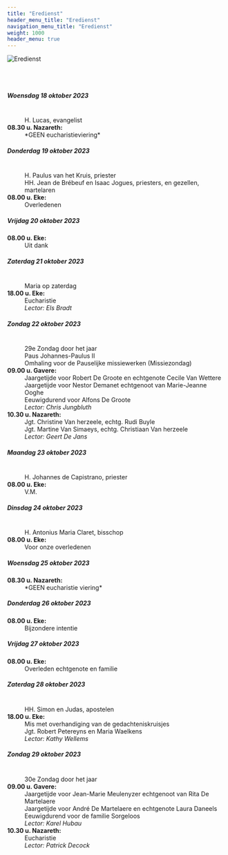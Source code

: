 ```yaml
---
title: "Eredienst"
header_menu_title: "Eredienst"
navigation_menu_title: "Eredienst"
weight: 1000
header_menu: true
---
```


![Eredienst](images/liturgische-vieringen.jpg)

<br>
<br>

##### Woensdag 18 oktober 2023  
<dl><dt>&nbsp;</dt><dd>H. Lucas, evangelist<br></dd><dt><b>08.30 u. Nazareth:</b></dt><dd>*GEEN eucharistieviering*</dd>
</dl>

##### Donderdag 19 oktober 2023  
<dl><dt>&nbsp;</dt><dd>H. Paulus van het Kruis, priester<br>HH. Jean de Brébeuf en Isaac Jogues, priesters, en gezellen, martelaren<br></dd><dt><b>08.00 u. Eke:</b></dt><dd>Overledenen</dd>
</dl>

##### Vrijdag 20 oktober 2023  
<dl><dt><b>08.00 u. Eke:</b></dt><dd>Uit dank</dd>
</dl>

##### Zaterdag 21 oktober 2023  
<dl><dt>&nbsp;</dt><dd>Maria op zaterdag<br></dd><dt><b>18.00 u. Eke:</b></dt><dd>Eucharistie<br><i>Lector: Els Bradt</i></dd>
</dl>

##### Zondag 22 oktober 2023  
<dl><dt>&nbsp;</dt><dd>29e Zondag door het jaar<br>Paus Johannes-Paulus II<br>Omhaling voor de Pauselijke missiewerken (Missiezondag)<br></dd><dt><b>09.00 u. Gavere:</b></dt><dd>Jaargetijde voor Robert De Groote en echtgenote Cecile Van Wettere<br>Jaargetijde voor Nestor Demanet echtgenoot van Marie-Jeanne Ooghe<br>Eeuwigdurend voor Alfons De Groote<br><i>Lector: Chris Jungbluth</i></dd>
<dt><b>10.30 u. Nazareth:</b></dt><dd>Jgt. Christine Van herzeele, echtg. Rudi Buyle<br>Jgt. Martine Van Simaeys, echtg. Christiaan Van herzeele<br><i>Lector: Geert De Jans</i></dd>
</dl>

##### Maandag 23 oktober 2023  
<dl><dt>&nbsp;</dt><dd>H. Johannes de Capistrano, priester<br></dd><dt><b>08.00 u. Eke:</b></dt><dd>V.M.</dd>
</dl>

##### Dinsdag 24 oktober 2023  
<dl><dt>&nbsp;</dt><dd>H. Antonius Maria Claret, bisschop<br></dd><dt><b>08.00 u. Eke:</b></dt><dd>Voor onze overledenen</dd>
</dl>

##### Woensdag 25 oktober 2023  
<dl><dt><b>08.30 u. Nazareth:</b></dt><dd>*GEEN eucharistie viering*</dd>
</dl>

##### Donderdag 26 oktober 2023  
<dl><dt><b>08.00 u. Eke:</b></dt><dd>Bijzondere intentie</dd>
</dl>

##### Vrijdag 27 oktober 2023  
<dl><dt><b>08.00 u. Eke:</b></dt><dd>Overleden echtgenote en familie</dd>
</dl>

##### Zaterdag 28 oktober 2023  
<dl><dt>&nbsp;</dt><dd>HH. Simon en Judas, apostelen<br></dd><dt><b>18.00 u. Eke:</b></dt><dd>Mis met overhandiging van de gedachteniskruisjes<br>Jgt. Robert Petereyns en Maria Waelkens<br><i>Lector: Kathy Wellems</i></dd>
</dl>

##### Zondag 29 oktober 2023  
<dl><dt>&nbsp;</dt><dd>30e Zondag door het jaar<br></dd><dt><b>09.00 u. Gavere:</b></dt><dd>Jaargetijde voor Jean-Marie Meulenyzer echtgenoot van Rita De Martelaere<br>Jaargetijde voor André De Martelaere en echtgenote Laura Daneels<br>Eeuwigdurend voor de familie Sorgeloos<br><i>Lector: Karel Hubau</i></dd>
<dt><b>10.30 u. Nazareth:</b></dt><dd>Eucharistie<br><i>Lector: Patrick Decock</i></dd>
</dl>
<br>
<br>
<br>


